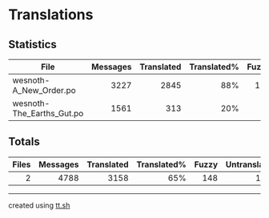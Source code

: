 # Translations

## Statistics

File | Messages | Translated | Translated% | Fuzzy | Untranslated
--- | --: | --: | --: | --: | --:
wesnoth-A_New_Order.po | 3227 | 2845| 88% | 142 | 240
wesnoth-The_Earths_Gut.po | 1561 | 313| 20% | 6 | 1242

## Totals

Files | Messages | Translated | Translated% | Fuzzy | Untranslated
--: | --: | --: | --: | --: | --:
2 | 4788 | 3158 | 65% | 148 | 1482

---

created using [tt.sh](https://github.com/celerini/scripts/blob/master/tt.sh)
